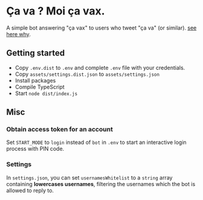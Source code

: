 # Ça va ? Moi ça vax.

A simple bot answering "ça vax" to users who tweet "ça va" (or similar). [see here why](https://www.lalettre.pro/Une-tournee-du-Vaxibus-Ca-va-Ca-vax--avec-Skyrock_a26935.html).

## Getting started

- Copy `.env.dist` to `.env` and complete `.env` file with your credentials.
- Copy `assets/settings.dist.json` to `assets/settings.json`
- Install packages
- Compile TypeScript
- Start `node dist/index.js`

## Misc

### Obtain access token for an account

Set `START_MODE` to `login` instead of `bot` in `.env` to start an interactive login process with PIN code.

### Settings

In `settings.json`, you can set `usernamesWhitelist` to a `string` array containing **lowercases usernames**, filtering the usernames which the bot is allowed to reply to.
